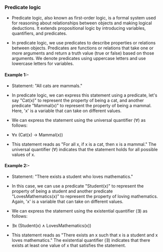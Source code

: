 
### Predicate logic
- Predicate logic, also known as first-order logic, is a formal system used for reasoning about relationships between objects and making logical deductions. It extends propositional logic by introducing variables, quantifiers, and predicates.

- In predicate logic, we use predicates to describe properties or relations between objects. Predicates are functions or relations that take one or more arguments and return a truth value (true or false) based on those arguments. We denote predicates using uppercase letters and use lowercase letters for variables.

#### Example 1:-

- Statement: "All cats are mammals."

- In predicate logic, we can express this statement using a predicate, let's say "Cat(x)" to represent the property of being a cat, and another predicate "Mammal(x)" to represent the property of being a mammal. Here, 'x' is a variable that can take on different values.

- We can express the statement using the universal quantifier (∀) as follows:

- ∀x (Cat(x) → Mammal(x))

- This statement reads as "For all x, if x is a cat, then x is a mammal." The universal quantifier (∀) indicates that the statement holds for all possible values of x.

#### Example 2:-

- Statement: "There exists a student who loves mathematics."

- In this case, we can use a predicate "Student(x)" to represent the property of being a student and another predicate "LovesMathematics(x)" to represent the property of loving mathematics. Again, 'x' is a variable that can take on different values.

- We can express the statement using the existential quantifier (∃) as follows:

- ∃x (Student(x) ∧ LovesMathematics(x))

- This statement reads as "There exists an x such that x is a student and x loves mathematics." The existential quantifier (∃) indicates that there exists at least one value of x that satisfies the statement.

